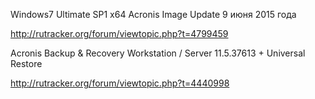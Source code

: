 Windows7 Ultimate SP1 x64 Acronis Image Update 9 июня 2015 года  

http://rutracker.org/forum/viewtopic.php?t=4799459


Acronis Backup & Recovery Workstation / Server 11.5.37613 + Universal Restore  

http://rutracker.org/forum/viewtopic.php?t=4440998
